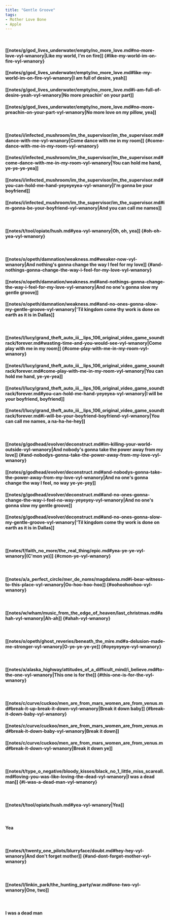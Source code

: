 ```yaml
---
title: "Gentle Groove"
tags:
- Mother Love Bone
- Apple
---
```

&nbsp;
#### [[notes/g/god_lives_underwater/empty/no_more_love.md#no-more-love-vyl-wnanory|Like my world, I'm on fire]] {#like-my-world-im-on-fire-vyl-wnanory}
#### [[notes/g/god_lives_underwater/empty/no_more_love.md#like-my-world-im-on-fire-vyl-wnanory|I am full of desire, yeah]]
#### [[notes/g/god_lives_underwater/empty/no_more_love.md#i-am-full-of-desire-yeah-vyl-wnanory|No more preachin' on your part]]
#### [[notes/g/god_lives_underwater/empty/no_more_love.md#no-more-preachin-on-your-part-vyl-wnanory|No more love on my pillow, yea]]
&nbsp;
#### [[notes/i/infected_mushroom/im_the_supervisor/im_the_supervisor.md#dance-with-me-vyl-wnanory|Come dance with me in my room]] {#come-dance-with-me-in-my-room-vyl-wnanory}
#### [[notes/i/infected_mushroom/im_the_supervisor/im_the_supervisor.md#come-dance-with-me-in-my-room-vyl-wnanory|You can hold me hand, ye-ye-ye-yea]]
#### [[notes/i/infected_mushroom/im_the_supervisor/im_the_supervisor.md#you-can-hold-me-hand-yeyeyeyea-vyl-wnanory|I'm gonna be your boyfriend]]
#### [[notes/i/infected_mushroom/im_the_supervisor/im_the_supervisor.md#im-gonna-be-your-boyfriend-vyl-wnanory|And you can call me names]]
&nbsp;
#### [[notes/t/tool/opiate/hush.md#yea-vyl-wnanory|Oh, oh, yea]] {#oh-oh-yea-vyl-wnanory}
&nbsp;
#### [[notes/o/opeth/damnation/weakness.md#weaker-now-vyl-wnanory|And nothing's gonna change the way I feel for my love]] {#and-nothings-gonna-change-the-way-i-feel-for-my-love-vyl-wnanory}
#### [[notes/o/opeth/damnation/weakness.md#and-nothings-gonna-change-the-way-i-feel-for-my-love-vyl-wnanory|And no one's gonna slow my gentle groove]]
#### [[notes/o/opeth/damnation/weakness.md#and-no-ones-gonna-slow-my-gentle-groove-vyl-wnanory|'Til kingdom come thy work is done on earth as it is in Dallas]]
&nbsp;
#### [[notes/l/lucy/grand_theft_auto_iii__lips_106_original_video_game_soundtrack/forever.md#wasting-time-and-you-would-see-vyl-wnanory|Come play with me in my room]] {#come-play-with-me-in-my-room-vyl-wnanory}
#### [[notes/l/lucy/grand_theft_auto_iii__lips_106_original_video_game_soundtrack/forever.md#come-play-with-me-in-my-room-vyl-wnanory|You can hold me hand, ye-ye-yea]]
#### [[notes/l/lucy/grand_theft_auto_iii__lips_106_original_video_game_soundtrack/forever.md#you-can-hold-me-hand-yeyeyea-vyl-wnanory|I will be your boyfriend, boyfriend]]
#### [[notes/l/lucy/grand_theft_auto_iii__lips_106_original_video_game_soundtrack/forever.md#i-will-be-your-boyfriend-boyfriend-vyl-wnanory|You can call me names, a na-ha-he-hey]]
&nbsp;
#### [[notes/g/godhead/evolver/deconstruct.md#im-killing-your-world-outside-vyl-wnanory|And nobody's gonna take the power away from my love]] {#and-nobodys-gonna-take-the-power-away-from-my-love-vyl-wnanory}
#### [[notes/g/godhead/evolver/deconstruct.md#and-nobodys-gonna-take-the-power-away-from-my-love-vyl-wnanory|And no one's gonna change the way I feel, no way ye-ye-yey]]
#### [[notes/g/godhead/evolver/deconstruct.md#and-no-ones-gonna-change-the-way-i-feel-no-way-yeyeyey-vyl-wnanory|And no one's gonna slow my gentle groove]]
#### [[notes/g/godhead/evolver/deconstruct.md#and-no-ones-gonna-slow-my-gentle-groove-vyl-wnanory|'Til kingdom come thy work is done on earth as it is in Dallas]]
&nbsp;
#### [[notes/f/faith_no_more/the_real_thing/epic.md#yea-ye-ye-vyl-wnanory|(C'mon ye)]] {#cmon-ye-vyl-wnanory}
&nbsp;
#### [[notes/a/a_perfect_circle/mer_de_noms/magdalena.md#i-bear-witness-to-this-place-vyl-wnanory|Oo-hoo-hoo-hoo]] {#oohoohoohoo-vyl-wnanory}
&nbsp;
#### [[notes/w/wham/music_from_the_edge_of_heaven/last_christmas.md#ahah-vyl-wnanory|Ah-ah]] {#ahah-vyl-wnanory}
&nbsp;
#### [[notes/o/opeth/ghost_reveries/beneath_the_mire.md#a-delusion-made-me-stronger-vyl-wnanory|O-ye-ye-ye-ye]] {#oyeyeyeye-vyl-wnanory}
&nbsp;
#### [[notes/a/alaska_highway/attitudes_of_a_difficult_mind/i_believe.md#to-the-one-vyl-wnanory|This one is for the]] {#this-one-is-for-the-vyl-wnanory}
&nbsp;
#### [[notes/c/curve/cuckoo/men_are_from_mars_women_are_from_venus.md#break-it-up-break-it-down-vyl-wnanory|Break it down baby]] {#break-it-down-baby-vyl-wnanory}
#### [[notes/c/curve/cuckoo/men_are_from_mars_women_are_from_venus.md#break-it-down-baby-vyl-wnanory|Break it down]]
#### [[notes/c/curve/cuckoo/men_are_from_mars_women_are_from_venus.md#break-it-down-vyl-wnanory|Break it down ye]]
&nbsp;
#### [[notes/t/type_o_negative/bloody_kisses/black_no_1_little_miss_scareall.md#loving-you-was-like-loving-the-dead-vyl-wnanory|I was a dead man]] {#i-was-a-dead-man-vyl-wnanory}
&nbsp;
#### [[notes/t/tool/opiate/hush.md#yea-vyl-wnanory|Yea]]
&nbsp;
#### Yea
&nbsp;
#### [[notes/t/twenty_one_pilots/blurryface/doubt.md#hey-hey-vyl-wnanory|And don't forget mother]] {#and-dont-forget-mother-vyl-wnanory}
&nbsp;
#### [[notes/l/linkin_park/the_hunting_party/war.md#one-two-vyl-wnanory|One, two]]
&nbsp;
#### I was a dead man
